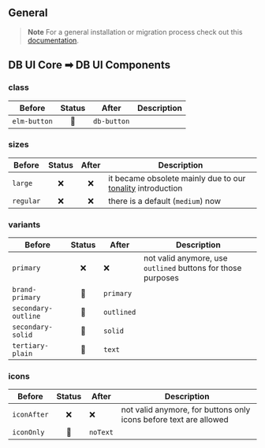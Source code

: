 ## General

> **Note**
> For a general installation or migration process check out this [documentation](https://www.npmjs.com/package/@db-ui/components).

## DB UI Core ➡ DB UI Components

### class

| Before       | Status | After       | Description |
| ------------ | :----: | ----------- | ----------- |
| `elm-button` |   🔁   | `db-button` |             |

### sizes

| Before    | Status | After | Description                                                                                                                                                                                     |
| --------- | :----: | :---: | ----------------------------------------------------------------------------------------------------------------------------------------------------------------------------------------------- |
| `large`   |   ❌   |  ❌   | it became obsolete mainly due to our [tonality](https://marketingportal.extranet.deutschebahn.com/marketingportal/Design-Anwendungen/db-ux-design-system-v3/principles/tonalities) introduction |
| `regular` |   ❌   |  ❌   | there is a default (`medium`) now                                                                                                                                                               |

### variants

| Before              | Status | After      | Description                                                  |
| ------------------- | :----: | ---------- | ------------------------------------------------------------ |
| `primary`           |   ❌   | ❌         | not valid anymore, use `outlined` buttons for those purposes |
| `brand-primary`     |   🔁   | `primary`  |                                                              |
| `secondary-outline` |   🔁   | `outlined` |                                                              |
| `secondary-solid`   |   🔁   | `solid`    |                                                              |
| `tertiary-plain`    |   🔁   | `text`     |                                                              |

### icons

| Before      | Status | After    | Description                                                       |
| ----------- | :----: | -------- | ----------------------------------------------------------------- |
| `iconAfter` |   ❌   | ❌       | not valid anymore, for buttons only icons before text are allowed |
| `iconOnly`  |   🔁   | `noText` |                                                                   |
